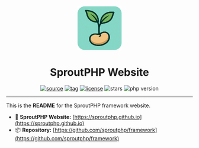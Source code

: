 <div align="center">
  <img src="img/SproutPHP_Logo.png" alt="SproutPHP Logo" width="120" />
</div>

<h1 align="center">SproutPHP Website</h1>

<p align="center">
  <a href="https://github.com/sproutphp/framework"><img src="https://img.shields.io/badge/source-sproutphp%2Fsproutphp-green" alt="source"></a>
  <a href="https://github.com/sproutphp/framework"><img src="https://img.shields.io/github/v/tag/sproutphp/framework?label=tag" alt="tag"></a>
  <a href="https://opensource.org/licenses/MIT"><img src="https://img.shields.io/badge/license-MIT-brightgreen" alt="license"></a>
  <img src="https://img.shields.io/github/stars/sproutphp/framework?style=social" alt="stars">
  <img src="https://img.shields.io/badge/php-%3E%3D8.2-green" alt="php version">
</p>

---

This is the **README** for the SproutPHP framework website.

- 🌱 **SproutPHP Website:** [https://sproutphp.github.io](https://sproutphp.github.io)
- 📦 **Repository:** [https://github.com/sproutphp/framework](https://github.com/sproutphp/framework)
